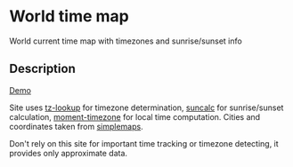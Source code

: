 # World time map

World current time map with timezones and sunrise/sunset info

## Description

[Demo](https://z3ut.github.io/world-time-map)

Site uses [tz-lookup](https://github.com/darkskyapp/tz-lookup) for timezone determination, [suncalc](https://github.com/mourner/suncalc) for sunrise/sunset calculation, [moment-timezone](https://momentjs.com/timezone/) for local time computation. Cities and coordinates taken from [simplemaps](https://simplemaps.com/data/world-cities).

Don't rely on this site for important time tracking or timezone detecting, it provides only approximate data.
